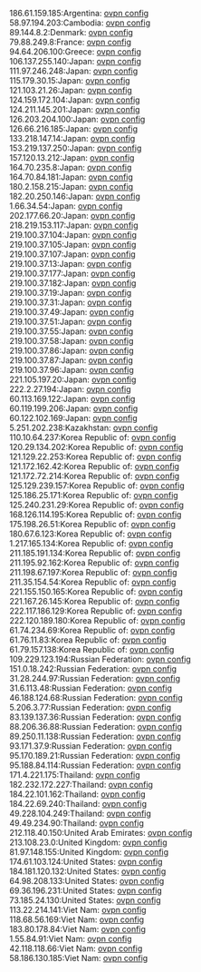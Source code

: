 186.61.159.185:Argentina: [ovpn config](vpn/186_61_159_185.ovpn)  
58.97.194.203:Cambodia: [ovpn config](vpn/58_97_194_203.ovpn)  
89.144.8.2:Denmark: [ovpn config](vpn/89_144_8_2.ovpn)  
79.88.249.8:France: [ovpn config](vpn/79_88_249_8.ovpn)  
94.64.206.100:Greece: [ovpn config](vpn/94_64_206_100.ovpn)  
106.137.255.140:Japan: [ovpn config](vpn/106_137_255_140.ovpn)  
111.97.246.248:Japan: [ovpn config](vpn/111_97_246_248.ovpn)  
115.179.30.15:Japan: [ovpn config](vpn/115_179_30_15.ovpn)  
121.103.21.26:Japan: [ovpn config](vpn/121_103_21_26.ovpn)  
124.159.172.104:Japan: [ovpn config](vpn/124_159_172_104.ovpn)  
124.211.145.201:Japan: [ovpn config](vpn/124_211_145_201.ovpn)  
126.203.204.100:Japan: [ovpn config](vpn/126_203_204_100.ovpn)  
126.66.216.185:Japan: [ovpn config](vpn/126_66_216_185.ovpn)  
133.218.147.14:Japan: [ovpn config](vpn/133_218_147_14.ovpn)  
153.219.137.250:Japan: [ovpn config](vpn/153_219_137_250.ovpn)  
157.120.13.212:Japan: [ovpn config](vpn/157_120_13_212.ovpn)  
164.70.235.8:Japan: [ovpn config](vpn/164_70_235_8.ovpn)  
164.70.84.181:Japan: [ovpn config](vpn/164_70_84_181.ovpn)  
180.2.158.215:Japan: [ovpn config](vpn/180_2_158_215.ovpn)  
182.20.250.146:Japan: [ovpn config](vpn/182_20_250_146.ovpn)  
1.66.34.54:Japan: [ovpn config](vpn/1_66_34_54.ovpn)  
202.177.66.20:Japan: [ovpn config](vpn/202_177_66_20.ovpn)  
218.219.153.117:Japan: [ovpn config](vpn/218_219_153_117.ovpn)  
219.100.37.104:Japan: [ovpn config](vpn/219_100_37_104.ovpn)  
219.100.37.105:Japan: [ovpn config](vpn/219_100_37_105.ovpn)  
219.100.37.107:Japan: [ovpn config](vpn/219_100_37_107.ovpn)  
219.100.37.13:Japan: [ovpn config](vpn/219_100_37_13.ovpn)  
219.100.37.177:Japan: [ovpn config](vpn/219_100_37_177.ovpn)  
219.100.37.182:Japan: [ovpn config](vpn/219_100_37_182.ovpn)  
219.100.37.19:Japan: [ovpn config](vpn/219_100_37_19.ovpn)  
219.100.37.31:Japan: [ovpn config](vpn/219_100_37_31.ovpn)  
219.100.37.49:Japan: [ovpn config](vpn/219_100_37_49.ovpn)  
219.100.37.51:Japan: [ovpn config](vpn/219_100_37_51.ovpn)  
219.100.37.55:Japan: [ovpn config](vpn/219_100_37_55.ovpn)  
219.100.37.58:Japan: [ovpn config](vpn/219_100_37_58.ovpn)  
219.100.37.86:Japan: [ovpn config](vpn/219_100_37_86.ovpn)  
219.100.37.87:Japan: [ovpn config](vpn/219_100_37_87.ovpn)  
219.100.37.96:Japan: [ovpn config](vpn/219_100_37_96.ovpn)  
221.105.197.20:Japan: [ovpn config](vpn/221_105_197_20.ovpn)  
222.2.27.194:Japan: [ovpn config](vpn/222_2_27_194.ovpn)  
60.113.169.122:Japan: [ovpn config](vpn/60_113_169_122.ovpn)  
60.119.199.206:Japan: [ovpn config](vpn/60_119_199_206.ovpn)  
60.122.102.169:Japan: [ovpn config](vpn/60_122_102_169.ovpn)  
5.251.202.238:Kazakhstan: [ovpn config](vpn/5_251_202_238.ovpn)  
110.10.64.237:Korea Republic of: [ovpn config](vpn/110_10_64_237.ovpn)  
120.29.134.202:Korea Republic of: [ovpn config](vpn/120_29_134_202.ovpn)  
121.129.22.253:Korea Republic of: [ovpn config](vpn/121_129_22_253.ovpn)  
121.172.162.42:Korea Republic of: [ovpn config](vpn/121_172_162_42.ovpn)  
121.172.72.214:Korea Republic of: [ovpn config](vpn/121_172_72_214.ovpn)  
125.129.239.157:Korea Republic of: [ovpn config](vpn/125_129_239_157.ovpn)  
125.186.25.171:Korea Republic of: [ovpn config](vpn/125_186_25_171.ovpn)  
125.240.231.29:Korea Republic of: [ovpn config](vpn/125_240_231_29.ovpn)  
168.126.114.195:Korea Republic of: [ovpn config](vpn/168_126_114_195.ovpn)  
175.198.26.51:Korea Republic of: [ovpn config](vpn/175_198_26_51.ovpn)  
180.67.6.123:Korea Republic of: [ovpn config](vpn/180_67_6_123.ovpn)  
1.217.165.134:Korea Republic of: [ovpn config](vpn/1_217_165_134.ovpn)  
211.185.191.134:Korea Republic of: [ovpn config](vpn/211_185_191_134.ovpn)  
211.195.92.162:Korea Republic of: [ovpn config](vpn/211_195_92_162.ovpn)  
211.198.67.197:Korea Republic of: [ovpn config](vpn/211_198_67_197.ovpn)  
211.35.154.54:Korea Republic of: [ovpn config](vpn/211_35_154_54.ovpn)  
221.155.150.165:Korea Republic of: [ovpn config](vpn/221_155_150_165.ovpn)  
221.167.26.145:Korea Republic of: [ovpn config](vpn/221_167_26_145.ovpn)  
222.117.186.129:Korea Republic of: [ovpn config](vpn/222_117_186_129.ovpn)  
222.120.189.180:Korea Republic of: [ovpn config](vpn/222_120_189_180.ovpn)  
61.74.234.69:Korea Republic of: [ovpn config](vpn/61_74_234_69.ovpn)  
61.76.11.83:Korea Republic of: [ovpn config](vpn/61_76_11_83.ovpn)  
61.79.157.138:Korea Republic of: [ovpn config](vpn/61_79_157_138.ovpn)  
109.229.123.194:Russian Federation: [ovpn config](vpn/109_229_123_194.ovpn)  
151.0.18.242:Russian Federation: [ovpn config](vpn/151_0_18_242.ovpn)  
31.28.244.97:Russian Federation: [ovpn config](vpn/31_28_244_97.ovpn)  
31.6.113.48:Russian Federation: [ovpn config](vpn/31_6_113_48.ovpn)  
46.188.124.68:Russian Federation: [ovpn config](vpn/46_188_124_68.ovpn)  
5.206.3.77:Russian Federation: [ovpn config](vpn/5_206_3_77.ovpn)  
83.139.137.36:Russian Federation: [ovpn config](vpn/83_139_137_36.ovpn)  
88.206.36.88:Russian Federation: [ovpn config](vpn/88_206_36_88.ovpn)  
89.250.11.138:Russian Federation: [ovpn config](vpn/89_250_11_138.ovpn)  
93.171.37.9:Russian Federation: [ovpn config](vpn/93_171_37_9.ovpn)  
95.170.189.21:Russian Federation: [ovpn config](vpn/95_170_189_21.ovpn)  
95.188.84.114:Russian Federation: [ovpn config](vpn/95_188_84_114.ovpn)  
171.4.221.175:Thailand: [ovpn config](vpn/171_4_221_175.ovpn)  
182.232.172.227:Thailand: [ovpn config](vpn/182_232_172_227.ovpn)  
184.22.101.162:Thailand: [ovpn config](vpn/184_22_101_162.ovpn)  
184.22.69.240:Thailand: [ovpn config](vpn/184_22_69_240.ovpn)  
49.228.104.249:Thailand: [ovpn config](vpn/49_228_104_249.ovpn)  
49.49.234.90:Thailand: [ovpn config](vpn/49_49_234_90.ovpn)  
212.118.40.150:United Arab Emirates: [ovpn config](vpn/212_118_40_150.ovpn)  
213.108.23.0:United Kingdom: [ovpn config](vpn/213_108_23_0.ovpn)  
81.97.148.155:United Kingdom: [ovpn config](vpn/81_97_148_155.ovpn)  
174.61.103.124:United States: [ovpn config](vpn/174_61_103_124.ovpn)  
184.181.120.132:United States: [ovpn config](vpn/184_181_120_132.ovpn)  
64.98.208.133:United States: [ovpn config](vpn/64_98_208_133.ovpn)  
69.36.196.231:United States: [ovpn config](vpn/69_36_196_231.ovpn)  
73.185.24.130:United States: [ovpn config](vpn/73_185_24_130.ovpn)  
113.22.214.141:Viet Nam: [ovpn config](vpn/113_22_214_141.ovpn)  
118.68.56.169:Viet Nam: [ovpn config](vpn/118_68_56_169.ovpn)  
183.80.178.84:Viet Nam: [ovpn config](vpn/183_80_178_84.ovpn)  
1.55.84.91:Viet Nam: [ovpn config](vpn/1_55_84_91.ovpn)  
42.118.118.66:Viet Nam: [ovpn config](vpn/42_118_118_66.ovpn)  
58.186.130.185:Viet Nam: [ovpn config](vpn/58_186_130_185.ovpn)  
